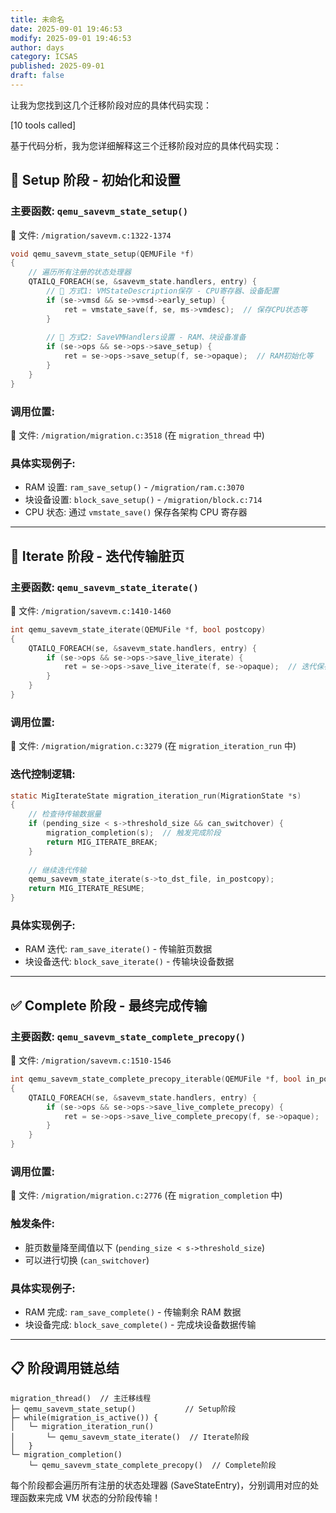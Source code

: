 ```yaml
---
title: 未命名
date: 2025-09-01 19:46:53
modify: 2025-09-01 19:46:53
author: days
category: ICSAS
published: 2025-09-01
draft: false
---
```


让我为您找到这几个迁移阶段对应的具体代码实现：

[10 tools called]

基于代码分析，我为您详细解释这三个迁移阶段对应的具体代码实现：

## 🎯 Setup 阶段 - 初始化和设置

### 主要函数: `qemu_savevm_state_setup()` 

📍 文件: `/migration/savevm.c:1322-1374`

```c
void qemu_savevm_state_setup(QEMUFile *f)
{
    // 遍历所有注册的状态处理器
    QTAILQ_FOREACH(se, &savevm_state.handlers, entry) {
        // 🔸 方式1: VMStateDescription保存 - CPU寄存器、设备配置
        if (se->vmsd && se->vmsd->early_setup) {
            ret = vmstate_save(f, se, ms->vmdesc);  // 保存CPU状态等
        }
        
        // 🔸 方式2: SaveVMHandlers设置 - RAM、块设备准备
        if (se->ops && se->ops->save_setup) {
            ret = se->ops->save_setup(f, se->opaque);  // RAM初始化等
        }
    }
}
```

### 调用位置: 

📍 文件: `/migration/migration.c:3518` (在 `migration_thread` 中)

### 具体实现例子:
- RAM 设置: `ram_save_setup()` - `/migration/ram.c:3070`
- 块设备设置: `block_save_setup()` - `/migration/block.c:714`
- CPU 状态: 通过 `vmstate_save()` 保存各架构 CPU 寄存器

---

## 🔄 Iterate 阶段 - 迭代传输脏页

### 主要函数: `qemu_savevm_state_iterate()`

📍 文件: `/migration/savevm.c:1410-1460`

```c
int qemu_savevm_state_iterate(QEMUFile *f, bool postcopy)
{
    QTAILQ_FOREACH(se, &savevm_state.handlers, entry) {
        if (se->ops && se->ops->save_live_iterate) {
            ret = se->ops->save_live_iterate(f, se->opaque);  // 迭代保存脏页
        }
    }
}
```

### 调用位置: 

📍 文件: `/migration/migration.c:3279` (在 `migration_iteration_run` 中)

### 迭代控制逻辑:
```c
static MigIterateState migration_iteration_run(MigrationState *s)
{
    // 检查待传输数据量
    if (pending_size < s->threshold_size && can_switchover) {
        migration_completion(s);  // 触发完成阶段
        return MIG_ITERATE_BREAK;
    }
    
    // 继续迭代传输
    qemu_savevm_state_iterate(s->to_dst_file, in_postcopy);
    return MIG_ITERATE_RESUME;
}
```

### 具体实现例子:
- RAM 迭代: `ram_save_iterate()` - 传输脏页数据
- 块设备迭代: `block_save_iterate()` - 传输块设备数据

---

## ✅ Complete 阶段 - 最终完成传输

### 主要函数: `qemu_savevm_state_complete_precopy()`

📍 文件: `/migration/savevm.c:1510-1546`

```c
int qemu_savevm_state_complete_precopy_iterable(QEMUFile *f, bool in_postcopy)
{
    QTAILQ_FOREACH(se, &savevm_state.handlers, entry) {
        if (se->ops && se->ops->save_live_complete_precopy) {
            ret = se->ops->save_live_complete_precopy(f, se->opaque);  // 最终完成传输
        }
    }
}
```

### 调用位置: 

📍 文件: `/migration/migration.c:2776` (在 `migration_completion` 中)

### 触发条件:
- 脏页数量降至阈值以下 (`pending_size < s->threshold_size`)
- 可以进行切换 (`can_switchover`)

### 具体实现例子:
- RAM 完成: `ram_save_complete()` - 传输剩余 RAM 数据
- 块设备完成: `block_save_complete()` - 完成块设备数据传输

---

## 📋 阶段调用链总结

```
migration_thread()  // 主迁移线程
├─ qemu_savevm_state_setup()           // Setup阶段
├─ while(migration_is_active()) {
│   └─ migration_iteration_run()
│       └─ qemu_savevm_state_iterate()  // Iterate阶段
│   }
└─ migration_completion()
    └─ qemu_savevm_state_complete_precopy()  // Complete阶段
```

每个阶段都会遍历所有注册的状态处理器 (SaveStateEntry)，分别调用对应的处理函数来完成 VM 状态的分阶段传输！
